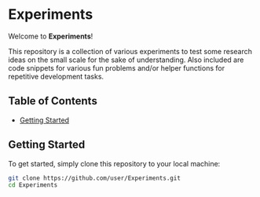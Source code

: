 # Experiments

Welcome to **Experiments**! 

This repository is a collection of various experiments to test some research ideas on the small scale for the 
sake of understanding. Also included are code snippets for various fun problems and/or helper functions for repetitive development tasks.

## Table of Contents

- [Getting Started](#getting-started)

## Getting Started

To get started, simply clone this repository to your local machine:

```bash
git clone https://github.com/user/Experiments.git
cd Experiments
```

